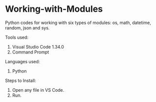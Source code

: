 # Working-with-Modules

Python codes for working with six types of modules: os, math, datetime, random, json and sys.

Tools used:
1. Visual Studio Code 1.34.0
2. Command Prompt

Languages used:
1. Python

Steps to Install:
1. Open any file in VS Code.
2. Run.
